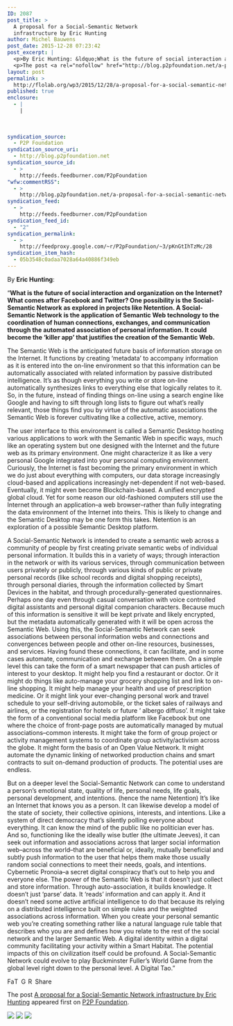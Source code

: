 ```yaml
---
ID: 2087
post_title: >
  A proposal for a Social-Semantic Network
  infrastructure by Eric Hunting
author: Michel Bauwens
post_date: 2015-12-28 07:23:42
post_excerpt: |
  <p>By Eric Hunting: &ldquo;What is the future of social interaction and organization on the Internet? What comes after Facebook and Twitter? One possibility is the Social-Semantic Network as explored in projects like Netention. A Social-Semantic Network is the application of Semantic Web technology to the coordination of human connections, exchanges, and communication through the automated [&hellip;]</p>
  <p>The post <a rel="nofollow" href="http://blog.p2pfoundation.net/a-proposal-for-a-social-semantic-network-infrastructure-by-eric-hunting/2015/12/28">A proposal for a Social-Semantic Network infrastructure by Eric Hunting</a> appeared first on <a rel="nofollow" href="http://blog.p2pfoundation.net/">P2P Foundation</a>.</p>
layout: post
permalink: >
  http://flolab.org/wp3/2015/12/28/a-proposal-for-a-social-semantic-network-infrastructure-by-eric-hunting/
published: true
enclosure:
  - |
    |
        
        
        
syndication_source:
  - P2P Foundation
syndication_source_uri:
  - http://blog.p2pfoundation.net
syndication_source_id:
  - >
    http://feeds.feedburner.com/P2pFoundation
"wfw:commentRSS":
  - >
    http://blog.p2pfoundation.net/a-proposal-for-a-social-semantic-network-infrastructure-by-eric-hunting/2015/12/28/feed
syndication_feed:
  - >
    http://feeds.feedburner.com/P2pFoundation
syndication_feed_id:
  - "2"
syndication_permalink:
  - >
    http://feedproxy.google.com/~r/P2pFoundation/~3/pKnGtIhTzMc/28
syndication_item_hash:
  - 05b3548c0adaa7028a64a40886f349eb
---
```

By **Eric Hunting**:

“**What is the future of social interaction and organization on the Internet? What comes after Facebook and Twitter? One possibility is the Social-Semantic Network as explored in projects like Netention. A Social-Semantic Network is the application of Semantic Web technology to the coordination of human connections, exchanges, and communication through the automated association of personal information. It could become the ‘killer app’ that justifies the creation of the Semantic Web.** 

The Semantic Web is the anticipated future basis of information storage on the Internet. It functions by creating ‘metadata’ to accompany information as it is entered into the on-line environment so that this information can be automatically associated with related information by passive distributed intelligence. It’s as though everything you write or store on-line automatically synthesizes links to everything else that logically relates to it. So, in the future, instead of finding things on-line using a search engine like Google and having to sift through long lists to figure out what’s really relevant, those things find you by virtue of the automatic associations the Semantic Web is forever cultivating like a collective, active, memory. 

The user interface to this environment is called a Semantic Desktop hosting various applications to work with the Semantic Web in specific ways, much like an operating system but one designed with the Internet and the future web as its primary environment. One might characterize it as like a very personal Google integrated into your personal computing environment. Curiously, the Internet is fast becoming the primary environment in which we do just about everything with computers, our data storage increasingly cloud-based and applications increasingly net-dependent if not web-based. Eventually, it might even become Blockchain-based. A unified encrypted global cloud. Yet for some reason our old-fashioned computers still use the Internet through an application–a web browser–rather than fully integrating the data environment of the Internet into theirs. This is likely to change and the Semantic Desktop may be one form this takes. Netention is an exploration of a possible Semantic Desktop platform. 

A Social-Semantic Network is intended to create a semantic web across a community of people by first creating private semantic webs of individual personal information. It builds this in a variety of ways; through interaction in the network or with its various services, through communication between users privately or publicly, through various kinds of public or private personal records (like school records and digital shopping receipts), through personal diaries, through the information collected by Smart Devices in the habitat, and through procedurally-generated questionnaires. Perhaps one day even through casual conversation with voice controlled digital assistants and personal digital companion characters. Because much of this information is sensitive it will be kept private and likely encrypted, but the metadata automatically generated with it will be open across the Semantic Web. Using this, the Social-Semantic Network can seek associations between personal information webs and connections and convergences between people and other on-line resources, businesses, and services. Having found these connections, it can facilitate, and in some cases automate, communication and exchange between them. On a simple level this can take the form of a smart newspaper that can push articles of interest to your desktop. It might help you find a restaurant or doctor. Or it might do things like auto-manage your grocery shopping list and link to on-line shopping. It might help manage your health and use of prescription medicine. Or it might link your ever-changing personal work and travel schedule to your self-driving automobile, or the ticket sales of railways and airlines, or the registration for hotels or future ‘ albergo diffuso’. It might take the form of a conventional social media platform like Facebook but one where the choice of front-page posts are automatically managed by mutual associations–common interests. It might take the form of group project or activity management systems to coordinate group activity/activism across the globe. It might form the basis of an Open Value Network. It might automate the dynamic linking of networked production chains and smart contracts to suit on-demand production of products. The potential uses are endless.

But on a deeper level the Social-Semantic Network can come to understand a person’s emotional state, quality of life, personal needs, life goals, personal development, and intentions. (hence the name Netention) It’s like an Internet that knows you as a person. It can likewise develop a model of the state of society, their collective opinions, interests, and intentions. Like a system of direct democracy that’s silently polling everyone about everything. It can know the mind of the public like no politician ever has. And so, functioning like the ideally wise butler (the ultimate Jeeves), it can seek out information and associations across that larger social information web–across the world–that are beneficial or, ideally, mutually beneficial and subtly push information to the user that helps them make those usually random social connections to meet their needs, goals, and intentions. Cybernetic Pronoia–a secret digital conspiracy that’s out to help you and everyone else. The power of the Semantic Web is that it doesn’t just collect and store information. Through auto-association, it builds knowledge. It doesn’t just ‘parse’ data. It ‘reads’ information and can apply it. And it doesn’t need some active artificial intelligence to do that because its relying on a distributed intelligence built on simple rules and the weighted associations across information. When you create your personal semantic web you’re creating something rather like a natural language rule table that describes who you are and defines how you relate to the rest of the social network and the larger Semantic Web. A digital identity within a digital community facilitating your activity within a Smart Habitat. The potential impacts of this on civilization itself could be profound. A Social-Semantic Network could evolve to play Buckminster Fuller’s World Game from the global level right down to the personal level. A Digital Tao.”

<a class="a2a_button_facebook" href="http://www.addtoany.com/add_to/facebook?linkurl=http%3A%2F%2Fblog.p2pfoundation.net%2Fa-proposal-for-a-social-semantic-network-infrastructure-by-eric-hunting%2F2015%2F12%2F28&linkname=A%20proposal%20for%20a%20Social-Semantic%20Network%20infrastructure%20by%20Eric%20Hunting" title="Facebook" rel="nofollow"><img src="http://blog.p2pfoundation.net/wp-content/plugins/add-to-any/icons/facebook.png" width="16" height="16" alt="Facebook" /></a><a class="a2a_button_twitter" href="http://www.addtoany.com/add_to/twitter?linkurl=http%3A%2F%2Fblog.p2pfoundation.net%2Fa-proposal-for-a-social-semantic-network-infrastructure-by-eric-hunting%2F2015%2F12%2F28&linkname=A%20proposal%20for%20a%20Social-Semantic%20Network%20infrastructure%20by%20Eric%20Hunting" title="Twitter" rel="nofollow"><img src="http://blog.p2pfoundation.net/wp-content/plugins/add-to-any/icons/twitter.png" width="16" height="16" alt="Twitter" /></a><a class="a2a_button_google_plus" href="http://www.addtoany.com/add_to/google_plus?linkurl=http%3A%2F%2Fblog.p2pfoundation.net%2Fa-proposal-for-a-social-semantic-network-infrastructure-by-eric-hunting%2F2015%2F12%2F28&linkname=A%20proposal%20for%20a%20Social-Semantic%20Network%20infrastructure%20by%20Eric%20Hunting" title="Google+" rel="nofollow"><img src="http://blog.p2pfoundation.net/wp-content/plugins/add-to-any/icons/google_plus.png" width="16" height="16" alt="Google+" /></a><a class="a2a_button_reddit" href="http://www.addtoany.com/add_to/reddit?linkurl=http%3A%2F%2Fblog.p2pfoundation.net%2Fa-proposal-for-a-social-semantic-network-infrastructure-by-eric-hunting%2F2015%2F12%2F28&linkname=A%20proposal%20for%20a%20Social-Semantic%20Network%20infrastructure%20by%20Eric%20Hunting" title="Reddit" rel="nofollow"><img src="http://blog.p2pfoundation.net/wp-content/plugins/add-to-any/icons/reddit.png" width="16" height="16" alt="Reddit" /></a><a class="a2a_dd a2a_target addtoany_share_save" href="https://www.addtoany.com/share#url=http%3A%2F%2Fblog.p2pfoundation.net%2Fa-proposal-for-a-social-semantic-network-infrastructure-by-eric-hunting%2F2015%2F12%2F28&title=A%20proposal%20for%20a%20Social-Semantic%20Network%20infrastructure%20by%20Eric%20Hunting" id="wpa2a_2"><img src="http://blog.p2pfoundation.net/wp-content/plugins/add-to-any/share_save_120_16.png" width="120" height="16" alt="Share" /></a>

The post <a rel="nofollow" href="http://blog.p2pfoundation.net/a-proposal-for-a-social-semantic-network-infrastructure-by-eric-hunting/2015/12/28">A proposal for a Social-Semantic Network infrastructure by Eric Hunting</a> appeared first on <a rel="nofollow" href="http://blog.p2pfoundation.net/">P2P Foundation</a>.

<div class="feedflare">
  <a href="http://feeds.feedburner.com/~ff/P2pFoundation?a=pKnGtIhTzMc:2UypAiND5js:7Q72WNTAKBA"><img src="http://feeds.feedburner.com/~ff/P2pFoundation?d=7Q72WNTAKBA" border="0" /></img></a> <a href="http://feeds.feedburner.com/~ff/P2pFoundation?a=pKnGtIhTzMc:2UypAiND5js:D7DqB2pKExk"><img src="http://feeds.feedburner.com/~ff/P2pFoundation?i=pKnGtIhTzMc:2UypAiND5js:D7DqB2pKExk" border="0" /></img></a> <a href="http://feeds.feedburner.com/~ff/P2pFoundation?a=pKnGtIhTzMc:2UypAiND5js:2mJPEYqXBVI"><img src="http://feeds.feedburner.com/~ff/P2pFoundation?d=2mJPEYqXBVI" border="0" /></img></a>
</div>

<img src="http://feeds.feedburner.com/~r/P2pFoundation/~4/pKnGtIhTzMc" height="1" width="1" alt="" />